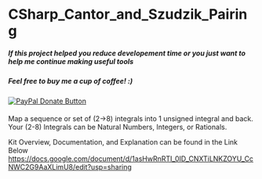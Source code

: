 # CSharp_Cantor_and_Szudzik_Pairing
<h5>If this project helped you reduce developement time or you just want to help me continue making useful tools</h5>
<h5>Feel free to buy me a cup of coffee! :)</h5>
<a href="https://www.paypal.com/cgi-bin/webscr?cmd=_donations&business=bryan%2eo%2ecancel%40gmail%2ecom&lc=US&item_name=Cup%20Of%20Coffee&item_number=0000&no_note=0&currency_code=USD&bn=PP%2dDonationsBF%3abtn_donateCC_LG%2egif%3aNonHostedGuest">
  <img src="https://www.paypalobjects.com/en_US/i/btn/btn_donateCC_LG.gif" alt="PayPal Donate Button">
</a>
<h4> </h4>

Map a sequence or set of (2->8) integrals into 1 unsigned integral and back. 
Your (2-8) Integrals can be Natural Numbers, Integers, or Rationals.

Kit Overview, Documentation, and Explanation can be found in the Link Below
https://docs.google.com/document/d/1asHwRnRTI_0ID_CNXTiLNKZOYU_CcNWC2G9AaXLimU8/edit?usp=sharing
